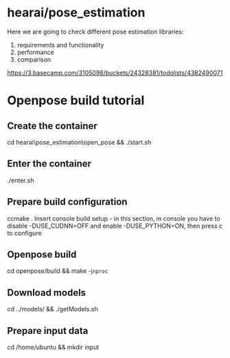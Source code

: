 # hearai/pose_estimation
Here we are going to check different pose estimation libraries:
1. requirements and functionality
2. performance
3. comparison

https://3.basecamp.com/3105098/buckets/24328381/todolists/4382490071

# Openpose build tutorial

## Create the container
cd hearai\pose_estimation\open_pose && ./start.sh

## Enter the container
./enter.sh

## Prepare build configuration
ccmake .
Insert console build setup - in this section, in console you have to disable -DUSE_CUDNN=OFF and enable -DUSE_PYTHON=ON, then press c to configure

## Openpose build
cd openpose/build && make -j`nproc`
## Download models
cd ../models/ && ./getModels.sh

## Prepare input data
cd /home/ubuntu && mkdir input





